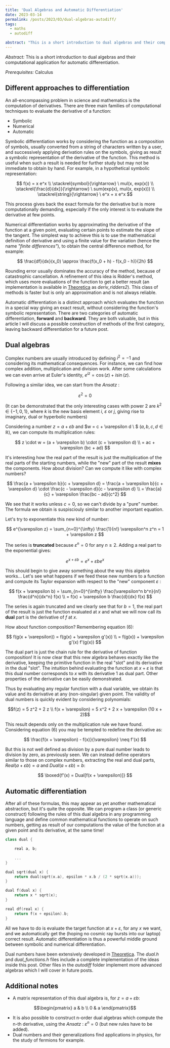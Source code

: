```yaml
---
title: 'Dual Algebras and Automatic Differentiation'
date: 2023-03-14
permalink: /posts/2023/03/dual-algebras-autodiff/
tags:
  - maths
  - autodiff

abstract: "This is a short introduction to dual algebras and their computational application for automatic differentiation"
---
```


_Abstract:_ This is a short introduction to dual algebras and their computational application for automatic differentiation.

_Prerequisites:_ Calculus


Different approaches to differentiation
------
An all-encompassing problem in science and mathematics is the computation of derivatives. There are three main families of computational techniques to evaluate the derivative of a function:
  - Symbolic
  - Numerical
  - Automatic

Symbolic differentiation works by considering the function as a composition of symbols, usually converted from a string of characters written by a user, and successively applying derivation rules on the symbols, giving as result a symbolic representation of the derivative of the function. This method is useful when such a result is needed for further study but may not be immediate to obtain by hand. For example, in a hypothetical symbolic representation:

$$
f(x) = x e^x \\ \stackrel{symbol}{\rightarrow} \  mul(x, exp(x)) \\
\stackrel{\frac{d}{dx}}{\rightarrow} \ sum(exp(x), mul(x, exp(x))) \\
\stackrel{string}{\rightarrow} \ e^x + x e^x
$$

This process gives back the exact formula for the derivative but is more computationally demanding, especially if the only interest is to evaluate the derivative at few points.

Numerical differentiation works by approximating the derivative of the function at a given point, evaluating certain points to estimate the slope of the tangent. The simplest way to achieve this is to use the mathematical definition of derivative and using a finite value for the variation (hence the name *"finite differences"*), to obtain the central difference method, for example:

$$
\frac{df}{dx}(x_0) \approx \frac{f(x_0 + h) - f(x_0 - h)}{2h}
$$

Rounding error usually dominates the accuracy of the method, because of catastrophic cancellation. A refinement of this idea is Ridder's method, which uses more evaluations of the function to get a better result (an implementation is available in [Theoretica](https://github.com/chaotic-society/theoretica/blob/master/src/calculus/derivation.h) as *deriv_ridders2*). This class of methods is faster but is only an approximation and is not always reliable.

Automatic differentiation is a distinct approach which evaluates the function in a special way giving an exact result, without considering the function's symbolic representation. There are two categories of automatic differentiation, **forward** and **backward**. They are both valuable, but in this article I will discuss a possible construction of methods of the first category, leaving backward differentiation for a future post.

Dual algebras
------
Complex numbers are usually introduced by defining $i^2 = -1$ and considering its mathematical consequences. For instance, we can find how complex addition, multiplication and division work. After some calculations we can even arrive at Euler's identity, $e^{iz} = \cos(z) + i\sin(z)$.

Following a similar idea, we can start from the *Ansatz* :

$$
\varepsilon^2 = 0
$$

(It can be demonstrated that the only interesting cases with power 2 are $k^2 \in \{-1, 0, 1\}$, where $k$ is the new basis element $i$, $\varepsilon$ or $j$, giving rise to imaginary, dual or hyperbolic numbers)

Considering a number $z = a + \varepsilon b$ and $w = c + \varepsilon d \ $ ($a, b, c, d \in \mathbb{R}$), we can compute its multiplication rules:

$$
z \cdot w = (a + \varepsilon b) \cdot (c + \varepsilon d) \\
= ac + \varepsilon (bc + ad)
$$

It's interesting how the real part of the result is just the multiplication of the real parts of the starting numbers, while the "new" part of the result **mixes** the components. How about division? Can we compute it like with complex numbers?

$$
\frac{a + \varepsilon b}{c + \varepsilon d} = \frac{a + \varepsilon b}{c + \varepsilon d} \cdot \frac{c - \varepsilon d}{c - \varepsilon d} \\
= \frac{a}{c} + \varepsilon \frac{bc - ad}{c^2}
$$

We see that it works unless $c = 0$, so we can't divide by a "pure" number. The formula we obtain is suspisciouly similar to another important equation.

Let's try to exponentiate this new kind of number:

$$
e^{\varepsilon z} = \sum_{n=0}^{\infty} \frac{1}{n!} \varepsilon^n z^n = 1 + \varepsilon z
$$

The series is **truncated** because $\varepsilon^n = 0$ for any $n \geq 2$. Adding a real part to the exponential gives:

$$
e^{x + \varepsilon b} = e^x + \varepsilon b e^x
$$

This should begin to give away something about the way this algebra works... Let's see what happens if we feed these new numbers to a function and compute its Taylor expansion with respect to the "new" component $\varepsilon$ :

$$
f(x + \varepsilon b) = \sum_{n=0}^{\infty} \frac{\varepsilon^n b^n}{n!} \frac{d^n}{dx^n} f(x) \\ = f(x) + \varepsilon b \frac{d}{dx} f(x)
$$

The series is again truncated and we clearly see that for $b = 1$, the real part of the result is just the function evaluated at $x$ and what we will now call its **dual** part is the derivative of $f$ at $x$.

How about function composition? Remembering equation (6):

$$
f(g(x + \varepsilon)) = f(g(x) + \varepsilon g'(x)) \\
= f(g(x)) + \varepsilon g'(x) f'(g(x))
$$

The dual part is just the chain rule for the derivative of function composition! It is now clear that this new algebra behaves exactly like the derivative, keeping the primitive function in the real "slot" and its derivative in the dual "slot". The intuition behind evaluating the function at $x + \varepsilon$ is that this dual number corresponds to $x$ with its derivative $1$ as dual part. Other properties of the derivative can be easily demonstrated.

Thus by evaluating any regular function with a dual variable, we obtain its value and its derivative at any (non-singular) given point. The validity of dual numbers is quickly evident by considering polynomials:

$$f(z) = 5 z^2 + 2 z \\
f(x + \varepsilon) = 5 x^2 + 2 x + \varepsilon (10 x + 2)$$

This result depends only on the multiplication rule we have found. Considering equation (6) you may be tempted to redefine the derivative as:

$$
\frac{f(x + \varepsilon) - f(x)}{\varepsilon} \neq f'(x)
$$

But this is not well defined as division by a pure dual number leads to division by zero, as previously seen. We can instead define operators similar to those on complex numbers, extracting the real and dual parts, $Real(a + \varepsilon b) = a$ and $Dual(a + \varepsilon b) = b$:

$$
\boxed{f'(x) = Dual[f(x + \varepsilon)]}
$$

Automatic differentiation
------

After all of these formulas, this may appear as yet another mathematical abstraction, but it's quite the opposite. We can program a class (or generic construct) following the rules of this dual algebra in any programming language and define common mathematical functions to operate on such numbers, getting as result of our computations the value of the function at a given point and its derivative, at the same time!

```cpp
class dual {

	real a, b;
    
    ...
}

dual sqrt(dual x) {
	return dual(sqrt(x.a), epsilon * x.b / (2 * sqrt(x.a)));
}

dual f(dual x) {
	return x * sqrt(x);
}

real df(real x) {
	return f(x + epsilon).b;
}
```

All we have to do is evaluate the target function at $x + \varepsilon$, for any $x$ we want, and we automatically get the (hoping no cosmic ray bursts into our laptop) correct result. Automatic differentiation is thus a powerful middle ground between symbolic and numerical differentiation.

Dual numbers have been extensively developed in [Theoretica](https://www.github.com/chaotic-society/theoretica). The *dual.h* and *dual_functions.h* files include a complete implementation of the ideas inside this post. Other files in the *autodiff* folder implement more advanced algebras which I will cover in future posts.

Additional notes
------
- A matrix representation of this dual algebra is, for $z = a + \varepsilon b$:

$$\begin{pmatrix} a & b \\ 0 & a \end{pmatrix}$$

- It is also possible to construct n-order dual algebras which compute the n-th derivative, using the *Ansatz* : $\varepsilon^n = 0$ (but new rules have to be added).
- Dual numbers and their generalizations find applications in physics, for the study of fermions for example.
